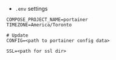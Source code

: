 - `.env` settings
```env
COMPOSE_PROJECT_NAME=portainer
TIMEZONE=America/Toronto

# Update
CONFIG=<path to portainer config data>

SSL=<path for ssl dir>

```